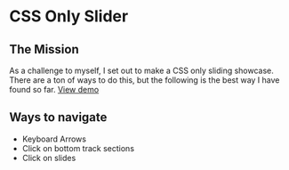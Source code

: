 # CSS Only Slider

## The Mission

As a challenge to myself, I set out to make a CSS only sliding showcase. There are a ton of ways to do this, but the following is the best way I have found so far. [View demo](http://joshuasanger.ca/libraries/css-only-slider)

## Ways to navigate
* Keyboard Arrows
* Click on bottom track sections
* Click on slides
